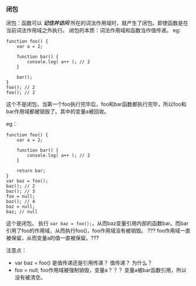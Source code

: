 ### 闭包
闭包：函数可以 ***记住并访问*** 所在的词法作用域时，就产生了闭包。即使函数是在当前词法作用域之外执行。
闭包的本质：词法作用域和函数当作值传递。 
eg: 
```
function foo() {    
    var a = 2; 
 
    function bar() {         
        console.log( a++ ); // 2     
    } 
 
    bar(); 
} 
foo(); // 2
foo(); // 2

```
这个不是闭包，当第一个foo执行完毕后，foo和bar函数都执行完毕，所以foo和bar作用域都被销毁了。其中的变量a被回收。

eg： 
```
function foo() {    
    var a = 2; 
 
    function bar() {         
        console.log( a++ ); // 2     
    } 
 
    return bar;
} 
var baz = foo();
baz(); // 2
baz(); // 3
foo = null; 
baz(); // 4
baz = null;
baz; // null

```
这个是闭包。
执行 `var baz = foo();`，从而baz变量引用内部的函数bar。而bar引用了foo的作用域，从而执行foo()，foo作用域没有被销毁。
??? foo作用域一直被保留，从而变量a的值一直被保留。???

注意点： 
* var baz = foo() 是值传递还是引用传递？ 值传递？ 为什么？
* foo = null; foo作用域被强制销毁，变量a？？？ 变量a被bar函数引用，所以没有被清空。


